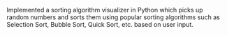 Implemented a sorting algorithm visualizer in Python which picks up random numbers and sorts them using popular sorting algorithms such as Selection Sort, Bubble Sort, Quick Sort, etc. based on user input.
